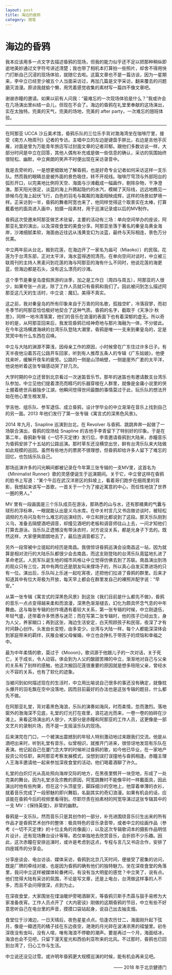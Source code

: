 ```yaml
---
layout: post
title: 海边的昏鸦
category: 随笔
---
```


# 海边的昏鸦

我本应该用多一点文字去描述昏鸦的现场，但我的能力似乎还不足以把那种稍纵即逝地美妙通过文字符号讲述清楚；我也带了相机本打算拍一些照片，却舍不得用快门打断自己沉浸的现场体验，就随它去啦。这篇文章也不是一篇访谈，因为一星期来，李中立已经至少被五个人当面采访过，再加几篇是文字采访，翻来覆去的问题磨灭浪漫。原谅我就偷个懒，用凭着感觉收集的素材写一篇四不像文章吧。

谢谢赤瞳的邀请。如果以前有人问我：“最难忘的一次现场体验是什么？”我或许会在几场演出里纠结一会儿，但现在不会了。海边的昏鸦在礼堂里奉献的这场演出，实在太独特。完美的天气，完美的场地，完美的 after party，一次难忘的翘班体验。

---

在阿那亚 UCCA 沙丘美术馆，昏鸦乐队的三位乐手背对渤海湾坐在咖啡厅里，接受《南方人物周刊》记者的专访。主唱中立的左边是键盘手胖比，右边是吉他手灰雁，对面是曾为万能青年旅店写过封面文章的记者邓郁。跟他们多数访谈一样，大部分时间是中立在回答，其他人偶有补充或是做一些信息的确认，采访的氛围始终很轻松、幽默，中立爽朗的笑声不时便出现在采访录音中。

我是去旁听的，一是想更细致地了解昏鸦，也是好奇专业记者如何采访这样一支乐队。然而我的眼睛总是被外面的景色吸住，转不开视线。咖啡厅穹顶与外部阳台的弧形开口，以完美地比例将天空、海面与沙滩截成一幅画作，剔除杂物，干净澄澈。那天阳光很足，淡蓝的海上升腾起隐约的水汽，模糊了天际线，远远地瞧见一排候鸟在海上起伏飞行，白色的羽毛与粼粼的海面相映成辉，这样的场景如梦境一样。正采访到一半，昏鸦的舞者阿宽也来了，他同样觉得这个取景实在太棒，打算戴着他的面具进入画中，拍摄一段素材，用于巡演记录或以后的MV制作。

昏鸦这次受邀来阿那亚做艺术驻留，主要的活动有三场：单向空间举办的座谈，阿那亚礼堂的演出，以及深夜食堂的美食分享。阿那亚坐落于著名的秦皇岛黄金海岸，沙滩细腻柔软，海面由近往远从浅黄变幻为淡蓝，最终与天际相连，景色万分优美。

中立两年前从台北，搬到花莲，在海边开了一家名为庙可<span class="zhushi">（Miaoko））</span>的民宿。花莲为于台湾东部，正对太平洋，海水蓝得透彻清亮。在单向空间对谈时，中立被三联周刊的主持人黑麦问到花莲的海与阿那亚的海有什么不同时，他说花莲的海更蓝，但海边都是石头，没有这么漂亮的沙滩。

这个季节是秦皇岛度假旅游的淡季，加之是工作日<span class="zhushi">（周四与周五）</span>，阿那亚的人很少，如果夸张一点说，除了工作人员就只有昏鸦和我们了。因此被问到怎么描述阿那亚这几天的生活时，中立说：魔幻。美得不真实。

这之前，我对秦皇岛的所有印象来自于万青的同名歌，孤独空旷，冷落寂寥，而初冬季节的阿那亚恰恰极好地契合了这种气质。昏鸦的名字，截取于《天净沙·秋思》，同样一地冷清落寞，他们的音乐在浪漫的表面下也有着深郁的虚无。所以奇妙的是，从阿那亚回来后，我发现昏鸦已经神奇地与那片海融为一体，不分彼此。在今年这场横渡海峡的台湾乐队登陆大潮里，昏鸦是唯一一支来到秦皇岛的，定是冥冥中有什么东西在召唤。

中立与大陆的渊源不算浅，因母亲工作的原因，小时候曾在广东住过许多日子。有天半夜他沿着苏花公路开车回家，听到有人推荐五条人的专辑《广东姑娘》，他便找来听，缓解开夜车的疲劳。公路的一侧是山顶峭壁，一侧是崖外广袤的太平洋，他说他听着这张专辑感动哭了好几次。

大学时期的中立还曾到北京看过一次迷笛音乐节。那年的迷笛也有邀请数支台湾乐队参加，中立见他们提着漂亮而精巧的乐器穿梭在人群里，就像是金庸小说里的侠士握着绝世兵器独步江湖，他瞬间觉得世间最酷的事情莫过于此，玩乐队的想法开始在他心里生根发芽。

学吉他、组乐队、参军退伍、成立昏鸦，设计学毕业的中立渐渐在音乐上找到自己的另一面。2013 年他们发行了第一张专辑《寓言式的深黑色风景》。

2014 年九月，Snapline 巡演到台北，在 Revolver 与昏鸦、跳跳奔奔一起做了一场联合演出，昏鸦的现场给 Snapline 的吉他手李青留下了特别好的印象。于是在第二年，昏鸦新专辑《一切不灭定律》发行后，李青邀请昏鸦到大陆来，赤瞳音乐为昏鸦安排了十五站的公路巡演。那时草东还没横空出世，鲜有台湾乐队来大陆做如此规模的巡回。虽然有些地方的票房不很理想，但昏鸦却给许多人留下了难忘的回忆，也包括乐队自己。

那场巡演许多的闪光瞬间都被记录在今年第三张专辑的一支MV里，这首名为《Minimalist Runner》歌的灵感便诞生于巡演期间。关于它，中立曾这样在昏鸦的脸书上写道：“某个午后在武汉洋房区的斜坡上，看着哥们跑步在细雨里的背影，我想起来该写一首歌，一首关于一个为了接近寓意的中心，而任性地饶了世界一圈的男人。”

MV 里有一段画面是三个乐队成员在游泳，那熟悉的山与水，还有那橘黄的气囊与球形的浮标串，一眼就能认出是义乌水库。在中关村言几又书店做访谈时，被轻松调频的方舟问及有什么难忘的巡演经历，中立和胖比都说到了这段。那天乐队刚到义乌，准备去隔壁酒吧调音，却撞见酒吧的老板和调音师往山上去，一问才知他们打算去游泳。当乐队正遗憾没有带泳衣时，对方说没关系，都是光身子下去的。既然这样，大家便爽朗朗地去了，最后连调音都忘了。

另外一段常被中立提起的经历是南昌。我很惊讶昏鸦巡演会设南昌这一站，因为就算是相对流行的大陆乐队都很少会去南昌，而这支刚登陆的台湾乐队竟猛地扎进了革命老区。人民军队诞生地的城市风格让中立觉得仿佛去到了苏联。南昌演出到场的观众只有三位，其中有两位还是朋友叫来撑场子的，所以真心自发买票进场的只有一位。演出后，乐队叫上乐迷一起吃宵夜，还把他们拉进了昏鸦的群里。后来才知道其中有位大哥极为开放，每天早上都会在群里发自己的裸照并配字说：“早安。”

从第一张专辑《寓言式的深黑色风景》到这张《我们目前是什么都先不做》，昏鸦的音乐一点点变得越来柔和而浪漫，深黑色渐渐褪去，幻化为颇具怀念气息的中年舞曲。这与每张专辑的创作境遇有着较大关系，第一张专辑的时候，中立刚退伍，年轻气盛，还带着许多愤懑与迷茫；而在写第二张专辑时，他的孩子已经出生，身为人父，养家糊口；再到这张，海边生活安定，白天照顾孩子和民宿，夜深了才有时间静心创作。头发由长变短，由多变少。台湾与大陆一样，每个人都能深深体会到家庭带来的羁绊，灰雁会被父母催婚，中立也会挣扎于带孩子的烦恼和幸福之中。

最为中年柔情的歌，莫过于《Mooon》，歌词源于他跟儿子的一次对话，关于死亡，关于成长，令人动容。体会到为人父的酸甜苦辣的中立，渐渐地对自己与父亲的关系有了别样的感触，他这次搬回花莲很重要的原因就是想多陪陪父亲，曾经水火不容的关系，也有了软化的迹象。

当被问到如何描述现在的生活时，中立用比喻说自己很多的事还没有确定，就像枕头爆开的羽毛飘在空中没落地，因而目前最好的办法也是这张专辑的题目，什么都先不做。

在阿那亚礼堂，背对着黑色海浪，乐队的演奏如海风，时而柔情，忽而激烈。落地窗外的渤海深不见底，礼堂的灯光打在夜里，浪花追光而来，一卷一卷的拍碎在沙滩上。来看这场演出的人很少，大部分是赤瞳和阿那亚的工作人员，这更像是一部文艺片的录制片场，而不是一支摇滚乐队的现场。

后来演完在门口，一个被演出震撼到的年轻人特别激动地过来跟我们交流。他是从酒吧出来时，听到礼堂有音乐，似曾相识，就推开门进来，很惊讶地发现有乐队在表演。他记起自己在厦门念大学的时候听过昏鸦的歌，如今他已毕业，在一家地产投资公司任职，来阿那亚考察发展模式，没想到误打误撞地与昏鸦相逢。赤瞳主理人王海丰邀请他一起来参加深夜食堂的活动，他们喝着酒聊了许久。

礼堂的白炽灯光从高处照向海岸交际的地方，在黑夜里劈开一块空地，形成了一处完美的舞台。因为礼堂涉及宗教的原因，阿宽跳舞时不能像平时一样戴面具，因此演出时他有些拘束，但在这个头顶星空，脚踩细沙的空地上，他穿着单薄的衣衫，就着音乐完成了一段邪魅的即兴舞蹈，名副其实的奇幻浪漫。如果有机会的话，应该能在昏鸦今后的视频里看得到。尽职尽责在拍素材的阿宽导演过这张专辑其中的一支 MV：《保持英俊》，非常的幽默。

昏鸦是一支乐队，然而音乐只是其创作的一部分，补充进围绕音乐衍生出来的所有作品才是昏鸦艺术创作的整体：极具特色的音乐录音带，或者中立的绘画作品<span class="zhushi">（参考《一切不灭定律》的十位主角的肖像画））</span>，以及这次专辑歌词本的摄影作品明信片设计，还有现场舞台设计等等。若仅单独地去欣赏音乐，会折损不少乐趣。因此，这次赤瞳在安排巡演时，或许是考虑到这点，专程与言几又书店合作，安排了四座城市的分享会。

分享座谈会、电台访谈、媒体采访，昏鸦到北京几天时间，便接受了密集的访问，既是厂牌的牵线对接，也是因为昏鸦的确有他们的独特魅力。坐在深夜食堂的角落里，我问中立这样被媒体轮番拷问，有没有当大明星的感觉？中立笑了，说有点。他们觉得大陆有采访的氛围，不论是写文章，还是上电台，台湾做这样事的人不多，而且不会问得很深，点到为止。

在深夜食堂，大家围坐在煤油暖炉旁喝酒聊天，等昏鸦贝斯手杰霖与鼓手易修为大家准备夜宵。工作人员点开了《大内密谈》刚做的这期昏鸦的节目，中立有些不好意思听自己在电台里的声音，摸摸口袋站起身，说自己出去抽支烟。

食堂位于沙滩边，一日天晴后，夜色星星点点。恰逢农历廿二，海面刚升起下弦月，像是一瓣透亮的橘子挂在东边夜空，滟滟的月光碎在波涛浓黑的褶皱里。初冬深夜没有虫叫，没有人喧，唯有海浪不停歇的潮声。要是再过一个月，海面结冰，海浪也会不见吧，只留下漫天星光和西伯利亚吹来的北风。不过那时，昏鸦也已回到台湾了，归心工作与生活。

中立说还没见过雪。或许明年昏鸦更大规模巡演的时候，能有机会再来见吧。

<p align="right">—— 2018 年于北京健德门</p>
